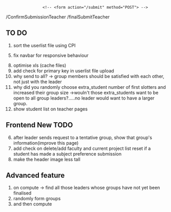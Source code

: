 
<!-- admin page -->

<!-- <form action="/logout" method="POST"> -->
                    <!-- <form action="/submit" method="POST"> -->
<!-- <form action="/createUser" method="POST"> -->
<!-- <form action="/deleteUser" method="POST"> -->
<!-- <form action="/togglePortal"> -->
<!-- <form action="/setGroupSize"> -->
<!-- <form action="/setProjectList"> -->
<!-- <form action="/setAdminPassword"> -->
<form action="/doComputation">
<!-- <form action="/resetPortal"> -->

/ConfirmSubmissionTeacher
/finalSubmitTeacher

<!-- user page -->

<form action="/logout">
<!-- <form action="/ConfirmSubmission"> -->
<!-- <form action="/selectMembers"> -->



## TO DO
<!-- 1. result page for admin -->
<!-- 2. remove set project list option -> remove all users - not required now -->
1. sort the userlist file using CPI
<!-- 3. result page for professor -->
<!-- 4. break admin page into multiple pages -->
5. fix navbar for responsive behaviour
<!-- 6. find pdf api -->
<!-- 7. confirmation modals for teacher pages -->
8. optimise xls (cache files)
9. add check for primary key in userlist file upload
10. why send to all? -> group members should be satisfied with each other, not just with the leader
11. why did you randomly choose extra_student number of first slotters and increased their group size ->wouln't those extra_students want to be open to all group leaders?.....no leader would want to have a larger group.
12. show student list on teacher pages
<!-- 13. show slot number on admin page view users -->
<!-- 8. front end checks, DB checks if user/teacher already exists -->
<!-- 2. add route for teacher finalsubmission -->
<!-- 1. add route for teacher confirmation -->
<!-- 3. store project list in portalConfig -->
<!-- 4. store student list in portalConfig -->
<!-- 5. Add option on admin page to add/delete a professor -->
<!-- 7. result page for student -->
<!-- 10. fix reset project list option -->



## Frontend New TODO

<!-- 1. sort userlist input file before adding to database -->
<!-- 2. change password on every page -->
<!-- 3. improve all students page -->
<!-- 4. add all students page to admin page -->
<!-- 5. Reorganise divs on manage users(rename to manage faculty) page -->
6. after leader sends request to a tentative group, show that group's information(improve this page)
7. add check on delete/add faculty and current project list reset if a student has made a subject preference submission
8. make the header image less tall


## Advanced feature

1. on compute -> find all those leaders whose groups have not yet been finalised
2. randomly form groups
3. and then compute
